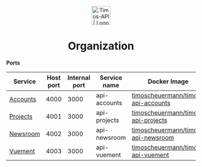 <p align="center">
  <img src="https://timos.s3.eu-central-1.amazonaws.com/Timos-API++Logo.png" height="50" alt="Timos-API | Logo" />
</p>
<h1 align="center">Organization</h1>

__Ports__

| Service | Host port | Internal port | Service name | Docker Image |
|-|-|-|-|-|
| [Accounts](https://github.com/Timos-API/Accounts) | 4000 | 3000 | api-accounts | [timoscheuermann/timos-api-accounts](https://hub.docker.com/r/timoscheuermann/timos-api-accounts) |
| [Projects](https://github.com/Timos-API/Projects) | 4001 | 3000 | api-projects | [timoscheuermann/timos-api-projects](https://hub.docker.com/r/timoscheuermann/timos-api-projects) |
| [Newsroom](https://github.com/Timos-API/Newsroom) | 4002 | 3000 | api-newsroom | [timoscheuermann/timos-api-newsroom](https://hub.docker.com/r/timoscheuermann/timos-api-newsroom) |
| [Vuement](https://github.com/Timos-API/Vuement) | 4003 | 3000 | api-vuement | [timoscheuermann/timos-api-vuement](https://hub.docker.com/r/timoscheuermann/timos-api-vuement) |
